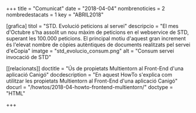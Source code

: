 +++
title             = "Comunicat"
date              = "2018-04-04"
nombrenoticies    = 2
nombredestacats   = 1
key               = "ABRIL2018"

[grafica]
titol      = "STD. Evolució peticions al servei"
descripcio = "El mes d'Octubre s'ha assolit un nou màxim de peticions en el webservice de STD, superant les 100.000 peticions. El principal motiu d'aquest gran increment és l'elevat nombre de còpies autèntiques de documents realitzats pel servei d'eCopia"
imatge     = "std_evolucio_consum.png"
alt        = "Consum servei invocació de STD"

[[relacionats]]
doctitle          = "Ús de propietats Multientorn al Front-End d'una aplicació Canigó"
docdescription    = "En aquest HowTo s'explica com utilitzar les propietats Multientorn al Front-End d'una aplicació Canigó"
docurl            = "/howtos/2018-04-howto-frontend-multientorn/"
doctype           = "HTML"

+++
